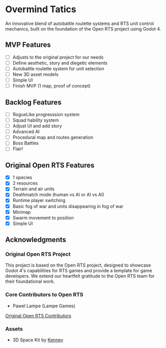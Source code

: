 # Overmind Tatics

An innovative blend of autobattle roulette systems and RTS unit control mechanics, built on the foundation of the Open RTS project using Godot 4.

## MVP Features

- [ ] Adjusts to the original project for our needs
- [ ] Define aesthetic, story and diegetic elements
- [ ] Autobattle roulette system for unit selection
- [ ] New 3D asset models
- [ ] Simple UI
- [ ] Finish MVP (1 map, proof of concept)

## Backlog Features

- [ ] RogueLike progresssion system
- [ ] Squad hability system
- [ ] Adjust UI and add story
- [ ] Advanced AI
- [ ] Procedural map and routes generation
- [ ] Boss Battles
- [ ] Flair!

## Original Open RTS Features

- [x] 1 species
- [x] 2 resources
- [x] Terrain and air units
- [x] Deathmatch mode (human vs AI or AI vs AI)
- [x] Runtime player switching
- [x] Basic fog of war and units disappearing in fog of war
- [x] Minimap
- [x] Swarm movement to position
- [x] Simple UI

## Acknowledgments

### Original Open RTS Project

This project is based on the Open RTS project, designed to showcase Godot 4's capabilities for RTS games and provide a template for game developers. We extend our heartfelt gratitude to the Open RTS team for their foundational work.

### Core Contributors to Open RTS
- Pawel Lampe (Lampe Games)

[Original Open RTS Contributors](https://github.com/lampe-games/godot-open-rts/graphs/contributors)

### Assets
- 3D Space Kit by [Kenney](https://www.kenney.nl/assets/space-kit)
